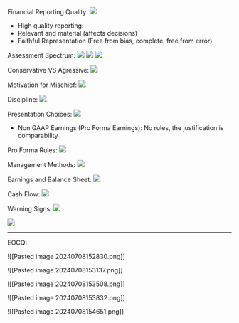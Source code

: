 

Financial Reporting Quality:
![](https://i.imgur.com/EMZVHpq.png)
- High quality reporting:
- Relevant and material (affects decisions)
- Faithful Representation (Free from bias, complete, free from error)


Assessment Spectrum:
![](https://i.imgur.com/62kiElF.png)
![](https://i.imgur.com/CnKtcoT.png)
![](https://i.imgur.com/Nk6Ivi2.png)



Conservative VS Agressive:
![](https://i.imgur.com/gcPvR06.png)



Motivation for Mischief:
![](https://i.imgur.com/hwEqMGu.png)



Discipline:
![](https://i.imgur.com/ey1uXpu.png)



Presentation Choices:
![](https://i.imgur.com/YNYf6EQ.png)
- Non GAAP Earnings (Pro Forma Earnings): No rules, the justification is comparability


Pro Forma Rules:
![](https://i.imgur.com/xHxkF3d.png)



Management Methods:
![](https://i.imgur.com/uWOiBID.png)


Earnings and Balance Sheet:
![](https://i.imgur.com/TlKspWP.png)



Cash Flow:
![](https://i.imgur.com/PCjybWZ.png)



Warning Signs:
![](https://i.imgur.com/fNFPFkT.png)


![](https://i.imgur.com/zyQSC1A.png)



___
EOCQ:

<!--⚠️Imgur upload failed, check dev console-->
![[Pasted image 20240708152830.png]]


<!--⚠️Imgur upload failed, check dev console-->
![[Pasted image 20240708153137.png]]



<!--⚠️Imgur upload failed, check dev console-->
![[Pasted image 20240708153508.png]]



<!--⚠️Imgur upload failed, check dev console-->
![[Pasted image 20240708153832.png]]



<!--⚠️Imgur upload failed, check dev console-->
![[Pasted image 20240708154651.png]]